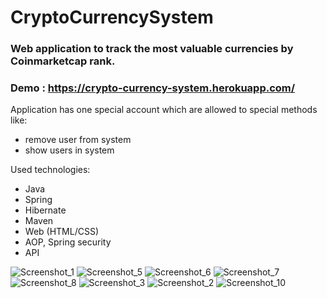 # CryptoCurrencySystem #

### Web application to track the most valuable currencies by Coinmarketcap rank. #

### Demo : https://crypto-currency-system.herokuapp.com/

Application has one special account which are allowed to special methods like:

- remove user from system
- show users in system

Used technologies:

- Java
- Spring
- Hibernate
- Maven
- Web (HTML/CSS)
- AOP, Spring security
- API

![Screenshot_1](https://user-images.githubusercontent.com/81914576/160823804-c046bbf3-cdad-49b6-948b-5745f5acb45a.png)
![Screenshot_5](https://user-images.githubusercontent.com/81914576/160823807-af3900a3-5f6e-4a16-acf7-36f2047da95c.png)
![Screenshot_6](https://user-images.githubusercontent.com/81914576/160823809-5d5b75fa-9667-4f70-b49e-b0a25dde784d.png)
![Screenshot_7](https://user-images.githubusercontent.com/81914576/160823811-9539aa18-cdb9-466a-974e-677e26ec29a9.png)
![Screenshot_8](https://user-images.githubusercontent.com/81914576/160823813-26d41868-e8fe-4390-8446-4371b57553aa.png)
![Screenshot_3](https://user-images.githubusercontent.com/81914576/160823814-e07971fd-7bcc-4c78-ba2d-4c9a7946654b.png)
![Screenshot_2](https://user-images.githubusercontent.com/81914576/160823815-c57c30f1-123a-46c1-ad10-27c225cd4759.png)
![Screenshot_10](https://user-images.githubusercontent.com/81914576/160823817-d764fd5a-e31e-4b9a-b238-d67bed7d99ea.png)

